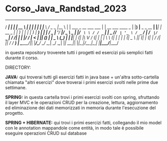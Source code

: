 # Corso_Java_Randstad_2023

   _____                             _                     _____                 _     _            _    ___   ___ ___  ____  
  / ____|                           | |                   |  __ \               | |   | |          | |  |__ \ / _ \__ \|___ \ 
 | |     ___  _ __ ___  ___         | | __ ___   ____ _   | |__) |__ _ _ __   __| |___| |_ __ _  __| |     ) | | | | ) | __) |
 | |    / _ \| '__/ __|/ _ \    _   | |/ _` \ \ / / _` |  |  _  // _` | '_ \ / _` / __| __/ _` |/ _` |    / /| | | |/ / |__ < 
 | |___| (_) | |  \__ \ (_) |  | |__| | (_| |\ V / (_| |  | | \ \ (_| | | | | (_| \__ \ || (_| | (_| |   / /_| |_| / /_ ___) |
  \_____\___/|_|  |___/\___/    \____/ \__,_| \_/ \__,_|  |_|  \_\__,_|_| |_|\__,_|___/\__\__,_|\__,_|  |____|\___/____|____/ 
                                                                                                                              
                                                                                                                             

in questa repository troverete tutti i progetti ed esercizi più semplici fatti durante il corso.

DIRECTORY:

**JAVA:**
qui troverai tutti gli esercizi fatti in java base + un'altra sotto-cartella chiamata "altri esercizi" dove troverai i primi esercizi svolti nelle prime due settimane.

**SPRING:**
in questa cartella trovi i primi esercizi svolti con spring, sfruttando il layer MVC e le operazioni CRUD per la creazione, lettura, aggiornamento ed eliminazione dei dati memorizzati in memoria durante l'esecuzione del progetto.

**SPRING + HIBERNATE:**
qui trovi i primi esercizi fatti, collegando il mio model con le annotation mappandole come entità, in modo tale è possibile eseguire operazioni CRUD sul database
